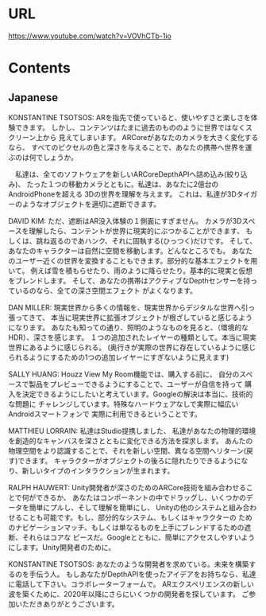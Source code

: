 # URL
https://www.youtube.com/watch?v=VOVhCTb-1io

# Contents
## Japanese
KONSTANTINE TSOTSOS: 
ARを指先で使っていると、使いやすさと楽しさを体験できます。
しかし、コンテンツはたまに過去のもののように世界ではなくスクリーン上から
見えてしまいます。
ARCoreがあなたのカメラを大きく変化するなら、
すべてのピクセルの色と深さを与えることで、あなたの携帯へ世界を運ぶのは何でしょうか。

　私達は、全てのソフトウェアを新しいARCoreDepthAPIへ詰め込み(絞り込み)、
たった１つの移動カメラとともに。私達は、あなたに2億台のAndroidPhoneを超える
3Dの世界を理解を与えます。
これは、私達が3Dタイガーのようなオブジェクトを適切に遮断できます。

DAVID KIM: ただ、遮断はAR没入体験の１側面にすぎません。
カメラが3Dスペースを理解したら、コンテントが世界に現実的にぶつかることができます、
もしくは、跳ね返るのであハンク、それに固執する(ひっつく)だけです。
そして、あなたのキャラクターは自然に空間を移動します。どんなところでも。
あなたのユーザー近くの世界を変換することもできます。部分的な基本エフェクトを用いて。
例えば雪を積もらせたり、雨のように降らせたり。基本的に現実と仮想をブレンドします。
そして、あなたの携帯はアクティブなDepthセンサーを持っているのなら、全ての深さ空間エフェクト
がよくなります。

DAN MILLER: 現実世界から多くの情報を、現実世界からデジタルな世界へ引っ張ってきて、
本当に現実世界に拡張オブジェクトが根ざしていると感じるようになります。
あなたも知っての通り、照明のようなものを見ると、（環境的なHDR）、深さを感じます。
１つの追加されたレイヤーの種類として。本当に現実世界にあるように感じられる。
(奥行きが実際の世界に存在しているように感じられるようにするための1つの追加レイヤーにすぎないように見えます)

SALLY HUANG: Houzz View My Room機能では、購入する前に、
自分のスペースで製品をプレビューできるようにすることで、ユーザーが自信を持って
購入を決定できるようにしたいと考えています。Googleの解決は本当に、技術的な問題に
チャレンジしています。特殊なハードウェアなしで実際に幅広いAndroidスマートフォンで
実際に利用できるということです。

MATTHIEU LORRAIN: 私達はStudio提携しました、
私達があなたの物理的環境を創造的なキャンバスを深さとともに変化できる方法を探求します。
あんたの物理空間をより認識することで、それを新しい空間、異なる空間へリターン(戻す)できます。
キャラクターがオブジェクトの後ろに隠れたりできるようになり、新しいタイプのインタラクションが生まれます。

RALPH HAUWERT: Unity開発者が深さのためのARCore技術を組み合わせることで何ができるか、
あなたはコンポーネントの中でドラッグし、いくつかのデータを簡単にプルし、そして理解を簡単にし、
Unityの他のシステムと組み合わせることも可能です。もし、部分的なシステム、もしくはキャラクターの
ためのナビゲーションマッチ、もしくは単なるものを上手にブレンドするための遮断、それらはコアな
ピースだ。Googleとともに、簡単にアクセスしやすいようにします。Unity開発者のために。

KONSTANTINE TSOTSOS: あなたのような開発者を求めている。未来を構築するのを手伝う人。
もしあなたがDepthAPIを使ったアイデアをお持ちなら、私達に電話して下さい。コラボレーターフォームで。
ARエクスペリエンスの新しい波を築くために、2020年以降にさらにいくつかの開発者を探しています。
 ご参加いただきありがとうございます。
